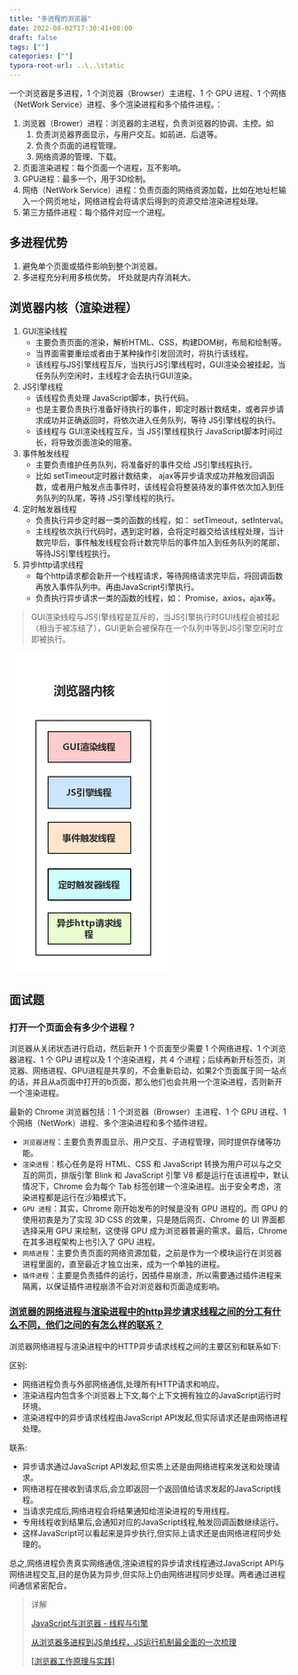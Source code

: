 ```yaml
---
title: "多进程的浏览器"
date: 2022-08-02T17:30:41+08:00
draft: false
tags: [""]
categories: [""]
typora-root-url: ..\..\static
---
```




一个浏览器是多进程，1 个浏览器（Browser）主进程、1 个 GPU 进程、1 个网络（NetWork Service）进程、多个渲染进程和多个插件进程。：
1. 浏览器（Brower）进程：浏览器的主进程，负责浏览器的协调、主控。如
    1. 负责浏览器界面显示，与用户交互。如前进、后退等。
    2. 负责个页面的进程管理。
    3. 网络资源的管理、下载。
2. 页面渲染进程：每个页面一个进程，互不影响。
3. GPU进程：最多一个，用于3D绘制。
4. 网络（NetWork Service）进程：负责⻚⾯的⽹络资源加载，比如在地址栏输入一个网页地址，网络进程会将请求后得到的资源交给渲染进程处理。
5. 第三方插件进程：每个插件对应一个进程。

## 多进程优势

1. 避免单个页面或插件影响到整个浏览器。
2. 多进程充分利用多核优势。
坏处就是内存消耗大。

## 浏览器内核（渲染进程）
1. GUI渲染线程
    - 主要负责页面的渲染，解析HTML、CSS，构建DOM树，布局和绘制等。
    - 当界面需要重绘或者由于某种操作引发回流时，将执行该线程。
    - 该线程与JS引擎线程互斥，当执行JS引擎线程时，GUI渲染会被挂起，当任务队列空闲时，主线程才会去执行GUI渲染。
2. JS引擎线程
    - 该线程负责处理 JavaScript脚本，执行代码。
    - 也是主要负责执行准备好待执行的事件，即定时器计数结束，或者异步请求成功并正确返回时，将依次进入任务队列，等待 JS引擎线程的执行。
    - 该线程与 GUI渲染线程互斥，当 JS引擎线程执行 JavaScript脚本时间过长，将导致页面渲染的阻塞。
3. 事件触发线程
    - 主要负责维护任务队列，将准备好的事件交给 JS引擎线程执行。
    - 比如 setTimeout定时器计数结束， ajax等异步请求成功并触发回调函数，或者用户触发点击事件时，该线程会将整装待发的事件依次加入到任务队列的队尾，等待 JS引擎线程的执行。
4. 定时触发器线程
    - 负责执行异步定时器一类的函数的线程，如： setTimeout，setInterval。
    - 主线程依次执行代码时，遇到定时器，会将定时器交给该线程处理，当计数完毕后，事件触发线程会将计数完毕后的事件加入到任务队列的尾部，等待JS引擎线程执行。
5. 异步http请求线程
    - 每个http请求都会新开一个线程请求，等待网络请求完毕后，将回调函数再放入事件队列中。再由JavaScript引擎执行。
    - 负责执行异步请求一类的函数的线程，如： Promise，axios，ajax等。

> GUI渲染线程与JS引擎线程是互斥的，当JS引擎执行时GUI线程会被挂起（相当于被冻结了），GUI更新会被保存在一个队列中等到JS引擎空闲时立即被执行。

![image](/images/1460000012925880.png) 



## 面试题

### 打开一个页面会有多少个进程？

浏览器从关闭状态进行启动，然后新开 1 个页面至少需要 1 个网络进程、1 个浏览器进程、1 个 GPU 进程以及 1 个渲染进程，共 4 个进程；后续再新开标签页，浏览器、网络进程、GPU进程是共享的，不会重新启动，如果2个页面属于同一站点的话，并且从a页面中打开的b页面，那么他们也会共用一个渲染进程，否则新开一个渲染进程。

最新的 Chrome 浏览器包括：1 个浏览器（Browser）主进程、1 个 GPU 进程、1 个网络（NetWork）进程、多个渲染进程和多个插件进程。

- `浏览器进程`：主要负责界面显示、用户交互、子进程管理，同时提供存储等功能。
- `渲染进程`：核心任务是将 HTML、CSS 和 JavaScript 转换为用户可以与之交互的网页，排版引擎 Blink 和 JavaScript 引擎 V8 都是运行在该进程中，默认情况下，Chrome 会为每个 Tab 标签创建一个渲染进程。出于安全考虑，渲染进程都是运行在沙箱模式下。
- `GPU 进程`：其实，Chrome 刚开始发布的时候是没有 GPU 进程的。而 GPU 的使用初衷是为了实现 3D CSS 的效果，只是随后网页、Chrome 的 UI 界面都选择采用 GPU 来绘制，这使得 GPU 成为浏览器普遍的需求。最后，Chrome 在其多进程架构上也引入了 GPU 进程。
- `网络进程`：主要负责页面的网络资源加载，之前是作为一个模块运行在浏览器进程里面的，直至最近才独立出来，成为一个单独的进程。
- `插件进程`：主要是负责插件的运行，因插件易崩溃，所以需要通过插件进程来隔离，以保证插件进程崩溃不会对浏览器和页面造成影响。





### [浏览器的网络进程与渲染进程中的http异步请求线程之间的分工有什么不同，他们之间的有怎么样的联系？](https://segmentfault.com/q/1010000043813132) 

浏览器网络进程与渲染进程中的HTTP异步请求线程之间的主要区别和联系如下:

区别:

- 网络进程负责与外部网络通信,处理所有HTTP请求和响应。
- 渲染进程内包含多个浏览器上下文,每个上下文拥有独立的JavaScript运行时环境。
- 渲染进程中的异步请求线程由JavaScript API发起,但实际请求还是由网络进程处理。

联系:

- 异步请求通过JavaScript API发起,但实质上还是由网络进程来发送和处理请求。
- 网络进程在接收到请求后,会立即返回一个返回值给请求发起的JavaScript线程。
- 当请求完成后,网络进程会将结果通知给渲染进程的专用线程。
- 专用线程收到结果后,会通知对应的JavaScript线程,触发回调函数继续运行。
- 这样JavaScript可以看起来是异步执行,但实际上请求还是由网络进程同步处理的。

总之,网络进程负责真实网络通信,渲染进程的异步请求线程通过JavaScript API与网络进程交互,目的是伪装为异步,但实际上仍由网络进程同步处理。两者通过进程间通信紧密配合。



> 详解
>
> [JavaScript与浏览器 - 线程与引擎](https://lq782655835.github.io/blogs/js/http-base-2.browser.html)
>
> [从浏览器多进程到JS单线程，JS运行机制最全面的一次梳理](https://segmentfault.com/a/1190000012925872)
>
> [[浏览器工作原理与实践]](https://blog.poetries.top/browser-working-principle/guide/part1/lesson01.html#%E8%BF%9B%E7%A8%8B%E5%92%8C%E7%BA%BF%E7%A8%8B)